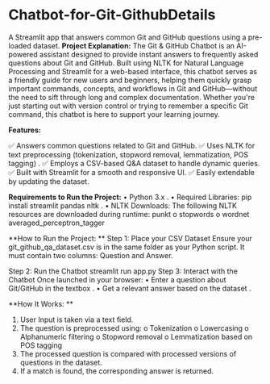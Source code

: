 # Chatbot-for-Git-GithubDetails
A Streamlit app that answers common Git and GitHub questions using a pre-loaded dataset.
**Project Explanation:** 
The Git & GitHub Chatbot is an AI-powered assistant designed to provide instant answers to frequently asked questions about Git and GitHub. 
Built using NLTK for Natural Language Processing and Streamlit for a web-based interface, this chatbot serves as a friendly guide for new users and beginners, helping them quickly grasp important commands, concepts, and workflows in Git and GitHub—without the need to sift through long and complex documentation. 
Whether you're just starting out with version control or trying to remember a specific Git command, this chatbot is here to support your learning journey. 
  
**Features:** 

✅ Answers common questions related to Git and GitHub.
✅ Uses NLTK for text preprocessing (tokenization, stopword removal, lemmatization, POS tagging) .
✅ Employs a CSV-based Q&A dataset to handle dynamic queries.
✅ Built with Streamlit for a smooth and responsive UI.
✅ Easily extendable by updating the dataset. 
  
**Requirements to Run the Project:** 
•	Python 3.x .
•	Required Libraries: pip install streamlit pandas nltk .
•	NLTK Downloads: The following NLTK resources are downloaded during runtime: 
              punkt o stopwords o wordnet 
              averaged_perceptron_tagger 
  
**How to Run the Project: **
Step 1: Place your CSV Dataset 
Ensure your git_github_qa_dataset.csv is in the same folder as your Python script. It must contain two columns: Question and Answer. 
 
Step 2: Run the Chatbot streamlit run app.py Step 3: Interact with the Chatbot Once launched in your browser: 
•	Enter a question about Git/GitHub in the textbox .
•	Get a relevant answer based on the dataset .
  
**How It Works: **
1.	User Input is taken via a text field. 
2.	The question is preprocessed using: 
o	Tokenization o 	Lowercasing o 	Alphanumeric filtering o 	Stopword removal 
o	Lemmatization based on POS tagging 
3.	The processed question is compared with processed versions of questions in the dataset. 
4.	If a match is found, the corresponding answer is returned. 
